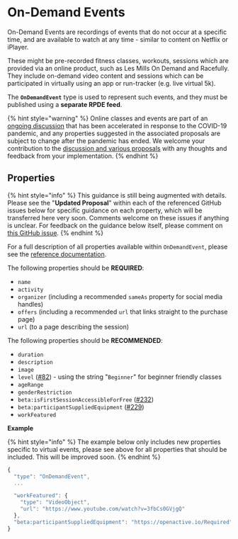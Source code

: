 # On-Demand Events

On-Demand Events are recordings of events that do not occur at a specific time, and are available to watch at any time - similar to content on Netflix or iPlayer.

These might be pre-recorded fitness classes, workouts, sessions which are provided via an online product, such as Les Mills On Demand and Racefully. They include on-demand video content and sessions which can be participated in virtually using an app or run-tracker \(e.g. live virtual 5k\).

The **`OnDemandEvent`** type is used to represent such events, and they must be published using a **separate RPDE feed**.

{% hint style="warning" %}
Online classes and events are part of an [ongoing discussion](https://github.com/openactive/modelling-opportunity-data/issues/71) that has been accelerated in response to the COVID-19 pandemic, and any properties suggested in the associated proposals are subject to change after the pandemic has ended. We welcome your contribution to the [discussion and various proposals](https://github.com/openactive/modelling-opportunity-data/labels/virtual%20events) with any thoughts and feedback from your implementation.
{% endhint %}

## Properties

{% hint style="info" %}
This guidance is still being augmented with details. Please see the "**Updated Proposal**" within each of the referenced GitHub issues below for specific guidance on each property, which will be transferred here very soon. Comments welcome on these issues if anything is unclear. For feedback on the guidance below itself, please comment on [this GitHub issue](https://github.com/openactive/modelling-opportunity-data/issues/231).
{% endhint %}

For a full description of all properties available within `OnDemandEvent`, please see the [reference documentation](../data-model/types/ondemandevent.md).

The following properties should be **REQUIRED**:

* `name`
* `activity`
* `organizer` \(including a recommended `sameAs` property for social media handles\)
* `offers` \(including a recommended `url` that links straight to the purchase page\)
* `url` \(to a page describing the session\)

The following properties should be **RECOMMENDED**:

* `duration`
* `description`
* `image`
* `level` \([\#82](https://github.com/openactive/modelling-opportunity-data/issues/82)\) - using the string "`Beginner`" for beginner friendly classes
* `ageRange`
* `genderRestriction`
* `beta:isFirstSessionAccessibleForFree` \([\#232](https://github.com/openactive/modelling-opportunity-data/issues/232)\)
* `beta:participantSuppliedEquipment` \([\#229](https://github.com/openactive/modelling-opportunity-data/issues/229)\)
* `workFeatured`

**Example**

{% hint style="info" %}
The example below only includes new properties specific to virtual events, please see above for all properties that should be included. This will be improved soon.
{% endhint %}

```javascript
{
  "type": "OnDemandEvent",
  ...

  "workFeatured": {
    "type": "VideoObject",
    "url": "https://www.youtube.com/watch?v=3fbCs0GVjgQ"
  },
  "beta:participantSuppliedEquipment": "https://openactive.io/Required"
}
```

